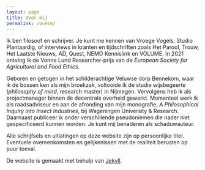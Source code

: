 ```yaml
---
layout: page
title: Over mij
permalink: /overm/
---
```

Ik ben filosoof en schrijver. Je kunt me kennen van Vroege Vogels, Studio Plantaardig, of interviews in kranten en tijdschriften zoals Het Parool, Trouw, Het Laatste Nieuws, AD, Quest, NEMO Kennislink en VOLUME. In 2021 ontving ik de Vonne Lund Researcher-prijs van de *European Society for Agricultural and Food Ethics*.

Geboren en getogen in het schilderachtige Veluwse dorp Bennekom, waar ik de bossen ken als mijn broekzak, voltooide ik de studie wijsbegeerte (*philosophy of mind*, research master) in Nijmegen. Vervolgens heb ik als projectmanager binnen de decentrale overheid gewerkt. Momenteel werk ik als raadsadviseur en aan de afronding van mijn monografie, *A Philosophical Inquiry into Insect Industries*, bij Wageningen University & Research. Daarnaast publiceer ik onder verschillende pseudoniemen die nader niet gespecificeerd kunnen worden. Je kunt mij benaderen als schaduwauteur.

Alle schrijfsels en uitlatingen op deze website zijn op persoonlijke titel. Eventuele overeenkomsten en gelijkenissen met de realiteit berusten op puur toeval.

De website is gemaakt met behulp van [Jekyll](https://jekyllrb.com/).
